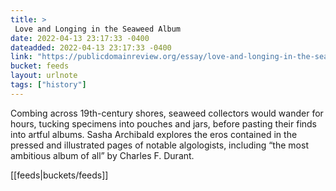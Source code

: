 ```yaml
---
title: > 
 Love and Longing in the Seaweed Album
date: 2022-04-13 23:17:33 -0400
dateadded: 2022-04-13 23:17:33 -0400
link: "https://publicdomainreview.org/essay/love-and-longing-in-the-seaweed-album"
bucket: feeds
layout: urlnote
tags: ["history"]
--- 
```

Combing across 19th-century shores, seaweed collectors would wander for hours, tucking specimens into pouches and jars, before pasting their finds into artful albums. Sasha Archibald explores the eros contained in the pressed and illustrated pages of notable algologists, including “the most ambitious album of all” by Charles F. Durant.
 <!-- end excerpt --> 
<div class='bucket'>[[feeds|buckets/feeds]]</div> 

